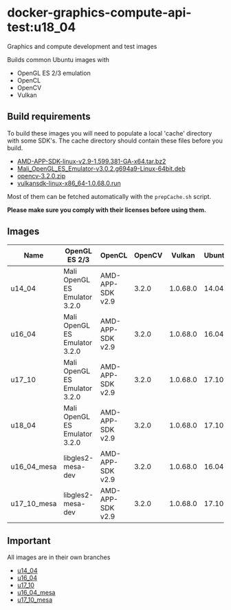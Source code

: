 # docker-graphics-compute-api-test:u18_04

Graphics and compute development and test images

Builds common Ubuntu images with 
* OpenGL ES 2/3 emulation
* OpenCL
* OpenCV
* Vulkan

## Build requirements
To build these images you will need to populate a local 'cache' directory with some SDK's.
The cache directory should contain these files before you build.

* [AMD-APP-SDK-linux-v2.9-1.599.381-GA-x64.tar.bz2](https://developer.amd.com/amd-accelerated-parallel-processing-app-sdk/)
* [Mali_OpenGL_ES_Emulator-v3.0.2.g694a9-Linux-64bit.deb](https://developer.arm.com/products/software-development-tools/graphics-development-tools/opengl-es-emulator/downloads)
* [opencv-3.2.0.zip](https://opencv.org/releases.html)
* [vulkansdk-linux-x86_64-1.0.68.0.run](https://vulkan.lunarg.com/sdk/home#linux)

Most of them can be fetched automatically with the ```prepCache.sh``` script.

**Please make sure you comply with their licenses before using them.**

## Images

| Name        | OpenGL ES 2/3                 | OpenCL           | OpenCV | Vulkan   | Ubuntu | GCC  |
|-------------|-------------------------------|------------------|--------|----------|--------|------|
| u14_04      | Mali OpenGL ES Emulator 3.2.0 | AMD-APP-SDK v2.9 | 3.2.0  | 1.0.68.0 | 14.04  | 4.8+ |
| u16_04      | Mali OpenGL ES Emulator 3.2.0 | AMD-APP-SDK v2.9 | 3.2.0  | 1.0.68.0 | 16.04  | 5.4+ |
| u17_10      | Mali OpenGL ES Emulator 3.2.0 | AMD-APP-SDK v2.9 | 3.2.0  | 1.0.68.0 | 17.10  | 7.2+ |
| u18_04      | Mali OpenGL ES Emulator 3.2.0 | AMD-APP-SDK v2.9 | 3.2.0  | 1.0.68.0 | 17.10  | 7.3+ |
| u16_04_mesa | libgles2-mesa-dev             | AMD-APP-SDK v2.9 | 3.2.0  | 1.0.68.0 | 16.04  | 5.4+ |
| u17_10_mesa | libgles2-mesa-dev             | AMD-APP-SDK v2.9 | 3.2.0  | 1.0.68.0 | 17.10  | 7.2+ |

## Important

All images are in their own branches
* [u14_04](https://github.com/Unarmed1000/docker-graphics-compute-api-test/tree/u14_04)
* [u16_04](https://github.com/Unarmed1000/docker-graphics-compute-api-test/tree/u16_04)
* [u17_10](https://github.com/Unarmed1000/docker-graphics-compute-api-test/tree/u17_10)
* [u16_04_mesa](https://github.com/Unarmed1000/docker-graphics-compute-api-test/tree/u16_04_mesa)
* [u17_10_mesa](https://github.com/Unarmed1000/docker-graphics-compute-api-test/tree/u17_10_mesa)

